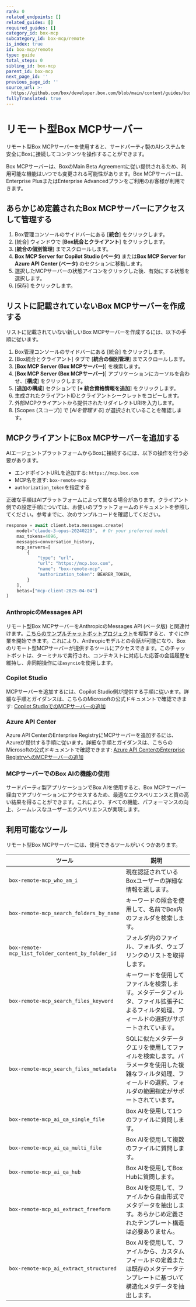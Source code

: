 ```yaml
---
rank: 0
related_endpoints: []
related_guides: []
required_guides: []
category_id: box-mcp
subcategory_id: box-mcp/remote
is_index: true
id: box-mcp/remote
type: guide
total_steps: 0
sibling_id: box-mcp
parent_id: box-mcp
next_page_id: ''
previous_page_id: ''
source_url: >-
  https://github.com/box/developer.box.com/blob/main/content/guides/box-mcp/remote/index.md
fullyTranslated: true
---
```

# リモート型Box MCPサーバー

リモート型Box MCPサーバーを使用すると、サードパーティ製のAIシステムを安全にBoxに接続してコンテンツを操作することができます。

<Message type="notice">

Box MCPサーバーは、BoxのMain Beta Agreementに従い提供されるため、利用可能な機能はいつでも変更される可能性があります。Box MCPサーバーは、Enterprise PlusまたはEnterprise Advancedプランをご利用のお客様が利用できます。

</Message>

## あらかじめ定義されたBox MCPサーバーにアクセスして管理する

1. Box管理コンソールのサイドバーにある \[**統合**] をクリックします。 
2. \[統合] ウィンドウで \[**Box統合とクライアント**] をクリックします。
3. \[**統合の個別管理**] までスクロールします。
4. **Box MCP Server for Copilot Studio (ベータ)** または**Box MCP Server for Azure API Center (ベータ)** のセクションに移動します。 
5. 選択したMCPサーバーの状態アイコンをクリックした後、有効にする状態を選択します。
6. \[保存] をクリックします。

## リストに記載されていないBox MCPサーバーを作成する

リストに記載されていない新しいBox MCPサーバーを作成するには、以下の手順に従います。

1. Box管理コンソールのサイドバーにある \[統合] をクリックします。
2. \[Box統合とクライアント] タブで \[**統合の個別管理**] までスクロールします。
3. \[**Box MCP Server (Box MCPサーバー)**] を検索します。 
4. \[**Box MCP Server (Box MCPサーバー)**] アプリケーションにカーソルを合わせ、\[**構成**] をクリックします。
5. \[**追加の構成**] セクションで \[**+ 統合資格情報を追加**] をクリックします。
6. 生成されたクライアントIDとクライアントシークレットをコピーします。
7. 外部MCPクライアントから提供されたリダイレクトURIを入力します。
8. \[Scopes (スコープ)] で \[_AIを管理する_] が選択されていることを確認します。

## MCPクライアントにBox MCPサーバーを追加する

AIエージェントプラットフォームからBoxに接続するには、以下の操作を行う必要があります。

* エンドポイントURLを追加する: `https://mcp.box.com`
* MCP名を渡す: `box-remote-mcp`
* `authorization_token`を指定する

正確な手順はAIプラットフォームによって異なる場合があります。クライアント側での設定手順については、お使いのプラットフォームのドキュメントを参照してください。参考までに、次のサンプルコードを確認してください。

```python
response = await client.beta.messages.create(
    model="claude-3-opus-20240229",  # Or your preferred model
    max_tokens=4096,
    messages=conversation_history,
    mcp_servers=[
        {
            "type": "url",
            "url": "https://mcp.box.com",
            "name": "box-remote-mcp",
            "authorization_token": BEARER_TOKEN,
        }
    ],
    betas=["mcp-client-2025-04-04"]
)

```

### AnthropicのMessages API

リモート型Box MCPサーバーをAnthropicのMessages API (ベータ版) と関連付けます。[こちらのサンプルチャットボットプロジェクト](https://github.com/box-community/remote-box-mcp-anthropic)を複製すると、すぐに作業を開始できます。これにより、Anthropicモデルとの会話が可能になり、Boxのリモート型MCPサーバーが提供するツールにアクセスできます。このチャットボットは、ターミナルで実行され、コンテキストに対応した応答の会話履歴を維持し、非同期操作には`asyncio`を使用します。

### Copilot Studio

MCPサーバーを追加するには、Copilot Studio側が提供する手順に従います。詳細な手順とガイダンスは、こちらのMicrosoftの公式ドキュメントで確認できます: [Copilot StudioでのMCPサーバーの追加](https://learn.microsoft.com/en-us/microsoft-copilot-studio/agent-extend-action-mcp#add-tools-from-an-existing-mcp-connector-to-an-agent)

### Azure API Center

Azure API CenterのEnterprise RegistryにMCPサーバーを追加するには、Azureが提供する手順に従います。詳細な手順とガイダンスは、こちらのMicrosoftの公式ドキュメントで確認できます: [Azure API CenterのEnterprise RegistryへのMCPサーバーの追加](https://learn.microsoft.com/en-us/azure/api-center/register-discover-mcp-server)

### MCPサーバーでのBox AIの機能の使用

サードパーティ製アプリケーションでBox AIを使用すると、Box MCPサーバー経由でアプリケーションにアクセスするため、最適なエクスペリエンスと質の高い結果を得ることができます。これにより、すべての機能、パフォーマンスの向上、シームレスなユーザーエクスペリエンスが実現します。

## 利用可能なツール

リモート型Box MCPサーバーには、使用できるツールがいくつかあります。

| ツール                                               | 説明                                                                               |
| ------------------------------------------------- | -------------------------------------------------------------------------------- |
| `box-remote-mcp_who_am_i`                         | 現在認証されているBoxユーザーの詳細な情報を返します。                                                     |
| `box-remote-mcp_search_folders_by_name`           | キーワードの照合を使用して、名前でBox内のフォルダを検索します。                                                |
| `box-remote-mcp_list_folder_content_by_folder_id` | フォルダ内のファイル、フォルダ、ウェブリンクのリストを取得します。                                                |
| `box-remote-mcp_search_files_keyword`             | キーワードを使用してファイルを検索します。メタデータフィルタ、ファイル拡張子によるフィルタ処理、フィールドの選択がサポートされています。             |
| `box-remote-mcp_search_files_metadata`            | SQLに似たメタデータクエリを使用してファイルを検索します。パラメータを使用した複雑なフィルタ処理、フィールドの選択、フォルダの範囲指定がサポートされています。 |
| `box-remote-mcp_ai_qa_single_file`                | Box AIを使用して1つのファイルに質問します。                                                        |
| `box-remote-mcp_ai_qa_multi_file`                 | Box AIを使用して複数のファイルに質問します。                                                        |
| `box-remote-mcp_ai_qa_hub`                        | Box AIを使用してBox Hubに質問します。                                                        |
| `box-remote-mcp_ai_extract_freeform`              | Box AIを使用して、ファイルから自由形式でメタデータを抽出します。あらかじめ定義されたテンプレート構造は必要ありません。                   |
| `box-remote-mcp_ai_extract_structured`            | Box AIを使用して、ファイルから、カスタムフィールドの定義または既存のメタデータテンプレートに基づいて構造化メタデータを抽出します。             |
